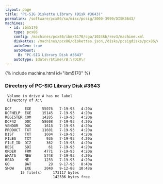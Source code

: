 ```yaml
---
layout: page
title: "PC-SIG Diskette Library (Disk #3643)"
permalink: /software/pcx86/sw/misc/pcsig/3000-3999/DISK3643/
machines:
  - id: ibm5170
    type: pcx86
    config: /machines/pcx86/ibm/5170/cga/1024kb/rev3/machine.xml
    diskettes: /machines/pcx86/diskettes.json,/disks/pcsigdisks/pcx86/diskettes.json
    autoGen: true
    autoMount:
      B: "PC-SIG Library Disk #3643"
    autoType: $date\r$time\rB:\rDIR\r
---
```


{% include machine.html id="ibm5170" %}

### Directory of PC-SIG Library Disk #3643

     Volume in drive A has no label
     Directory of A:\

    DCF      EXE     55076   7-19-93   4:20a
    DCFHELP  EXE     15145   7-19-93   4:20a
    REGISTER COM     14285   7-19-93   4:20a
    DCF42    DOC     58608   7-19-93   4:20a
    VENDOR   DOC      1618   7-19-93   4:20a
    PRODUCT  TXT     11601   7-19-93   4:20a
    DIST     TXT      1604   7-19-93   4:20a
    FILES    TXT       936   7-19-93   4:20a
    FILE_ID  DIZ       362   7-19-93   4:20a
    DESC     SDI        61   7-19-93   4:20a
    ORDER    FRM      4771   7-19-93   4:20a
    WHATS    NEW      5748   7-19-93   4:20a
    READ     ME       1233   7-19-93   4:20a
    GO       BAT        29   9-17-93   8:40a
    SHOW     EXE      2040   9-12-88  10:48a
           15 file(s)     173117 bytes
                          142336 bytes free
